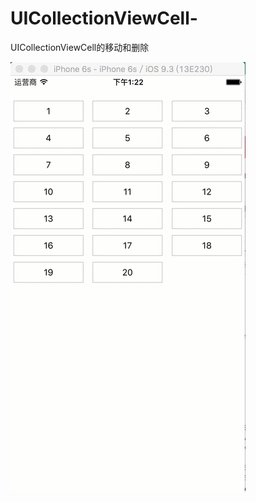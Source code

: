 # UICollectionViewCell-
UICollectionViewCell的移动和删除

![image](https://github.com/jinweicheng/UICollectionViewCell-/blob/master/1491886-4811f3a848968422.gif)